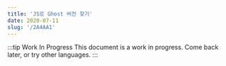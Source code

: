 ```yaml
---
title: 'JS로 Ghost 버전 찾기'
date: 2020-07-11
slug: '/2A4AA1'
---
```


:::tip Work In Progress
This document is a work in progress. Come back later, or try other languages.
:::
